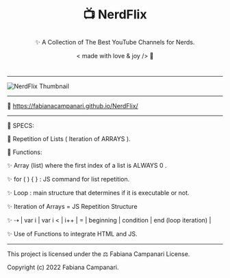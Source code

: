 #  <p align="center"> 📺  NerdFlix </p>

<p align="center"> ✨ A Collection of The Best YouTube Channels for Nerds. </p>

<p align="center"> < made with love & joy /> 🤎 </p>

#

_________________________________________________________________________


![NerdFlix Thumbnail](https://user-images.githubusercontent.com/113218619/209608255-a4409355-c74c-457e-aaec-206b52dd69a9.png)

____________________________________________________________________________________________________________________

🚀 https://fabianacampanari.github.io/NerdFlix/
____________________________________________________________________________________________________________________


📌 SPECS:

💫 Repetition of Lists ( Iteration of ARRAYS ).

💫 Functions:

✨ Array (list) where the first index of a list is ALWAYS 0 .

✨ for ( ) { } : JS command for list repetition.

✨ Loop : main structure that determines if it is executable or not.

✨ Iteration of Arrays = JS Repetition Structure

✨ ⇢ | var i | var i < | i++ | = | beginning | condition | end (loop iteration) |

✨ Use of Functions to integrate HTML and JS.

______________________________________________________________________________________________________________

This project is licensed under the  ⚖︎  Fabiana Campanari License.

Copyright (c) 2022 Fabiana Campanari.



